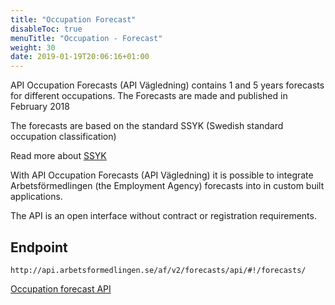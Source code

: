 ```yaml
---
title: "Occupation Forecast"
disableToc: true
menuTitle: "Occupation - Forecast"
weight: 30
date: 2019-01-19T20:06:16+01:00
---
```


API Occupation Forecasts (API Vägledning) contains 1 and 5 years forecasts for different occupations. The Forecasts are made and published in February 2018

The forecasts are based on the standard SSYK (Swedish standard occupation classification)

Read more about [SSYK](http://www.scb.se/dokumentation/klassifikationer-och-standarder/standard-for-svensk-yrkesklassificering-ssyk/)

With API Occupation Forecasts (API Vägledning) it is possible to integrate Arbetsförmedlingen (the Employment Agency) forecasts into in custom built applications.

The API is an open interface without contract or registration requirements.

## Endpoint

````
http://api.arbetsformedlingen.se/af/v2/forecasts/api/#!/forecasts/
````

[Occupation forecast API](http://api.arbetsformedlingen.se/af/v2/forecasts/api/#!/forecasts/)
